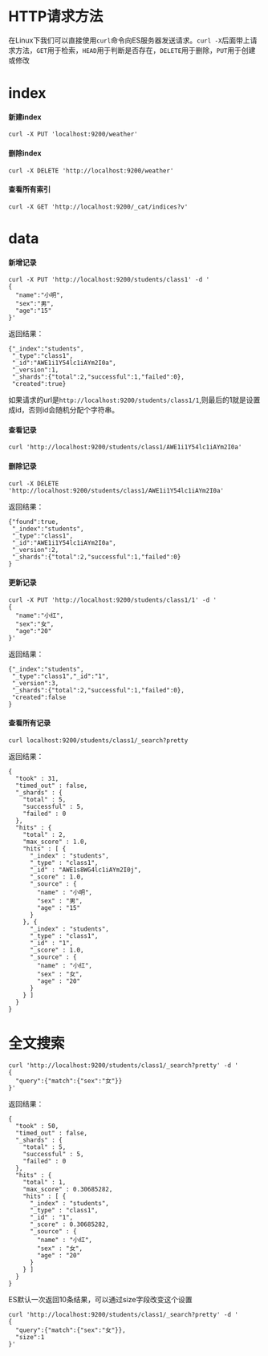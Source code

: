 # HTTP请求方法
在Linux下我们可以直接使用`curl`命令向ES服务器发送请求。`curl -X`后面带上请求方法，`GET`用于检索，`HEAD`用于判断是否存在，`DELETE`用于删除，`PUT`用于创建或修改

# index
#### 新建index
```
curl -X PUT 'localhost:9200/weather'
```

#### 删除index
```
curl -X DELETE 'http://localhost:9200/weather'
```

#### 查看所有索引
```
curl -X GET 'http://localhost:9200/_cat/indices?v'
```
# data
#### 新增记录
```
curl -X PUT 'http://localhost:9200/students/class1' -d '
{
  "name":"小明",
  "sex":"男",
  "age":"15"
}'
```
返回结果：
```
{"_index":"students",
 "_type":"class1",
 "_id":"AWE1i1Y54lc1iAYm2I0a",
 "_version":1,
 "_shards":{"total":2,"successful":1,"failed":0},
 "created":true}
```
如果请求的url是`http://localhost:9200/students/class1/1`,则最后的1就是设置成id，否则id会随机分配个字符串。

#### 查看记录
```
curl 'http://localhost:9200/students/class1/AWE1i1Y54lc1iAYm2I0a'
```

#### 删除记录
```
curl -X DELETE 'http://localhost:9200/students/class1/AWE1i1Y54lc1iAYm2I0a'
```
返回结果：
```
{"found":true,
 "_index":"students",
 "_type":"class1",
 "_id":"AWE1i1Y54lc1iAYm2I0a",
 "_version":2,
 "_shards":{"total":2,"successful":1,"failed":0}
}
```

#### 更新记录
```
curl -X PUT 'http://localhost:9200/students/class1/1' -d '
{
  "name":"小红",
  "sex":"女",
  "age":"20"
}'
```
返回结果：
```
{"_index":"students",
 "_type":"class1","_id":"1",
 "_version":3,
 "_shards":{"total":2,"successful":1,"failed":0},
 "created":false
}
```

#### 查看所有记录
```
curl localhost:9200/students/class1/_search?pretty
```
返回结果：
```
{
  "took" : 31,
  "timed_out" : false,
  "_shards" : {
    "total" : 5,
    "successful" : 5,
    "failed" : 0
  },
  "hits" : {
    "total" : 2,
    "max_score" : 1.0,
    "hits" : [ {
      "_index" : "students",
      "_type" : "class1",
      "_id" : "AWE1s8WG4lc1iAYm2I0j",
      "_score" : 1.0,
      "_source" : {
        "name" : "小明",
        "sex" : "男",
        "age" : "15"
      }
    }, {
      "_index" : "students",
      "_type" : "class1",
      "_id" : "1",
      "_score" : 1.0,
      "_source" : {
        "name" : "小红",
        "sex" : "女",
        "age" : "20"
      }
    } ]
  }
}
```

# 全文搜索
```
curl 'http://localhost:9200/students/class1/_search?pretty' -d '
{
  "query":{"match":{"sex":"女"}}
}'
```
返回结果：
```
{
  "took" : 50,
  "timed_out" : false,
  "_shards" : {
    "total" : 5,
    "successful" : 5,
    "failed" : 0
  },
  "hits" : {
    "total" : 1,
    "max_score" : 0.30685282,
    "hits" : [ {
      "_index" : "students",
      "_type" : "class1",
      "_id" : "1",
      "_score" : 0.30685282,
      "_source" : {
        "name" : "小红",
        "sex" : "女",
        "age" : "20"
      }
    } ]
  }
}
```
ES默认一次返回10条结果，可以通过size字段改变这个设置
```
curl 'http://localhost:9200/students/class1/_search?pretty' -d '
{
  "query":{"match":{"sex":"女"}},
  "size":1
}'
```


